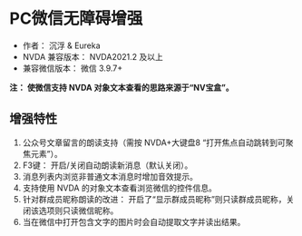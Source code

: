 # PC微信无障碍增强

* 作者： 沉浮 & Eureka
* NVDA 兼容版本： NVDA2021.2 及以上
* 兼容微信版本： 微信 3.9.7+

**注： 使微信支持 NVDA 对象文本查看的思路来源于“NV宝盒”。**

## 增强特性
1. 公众号文章留言的朗读支持（需按 NVDA+大键盘8 “打开焦点自动跳转到可聚焦元素”）。
2. F3键： 开启/关闭自动朗读新消息（默认关闭）。
3. 消息列表内浏览非普通文本消息时增加音效提示。
4. 支持使用 NVDA 的对象文本查看浏览微信的控件信息。
5. 针对群成员昵称朗读的改进： 开启了“显示群成员昵称”则只读群成员昵称，关闭该选项则只读微信昵称。
6. 当在微信中打开包含文字的图片时会自动提取文字并读出结果。
